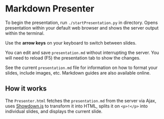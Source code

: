 Markdown Presenter
==================

To begin the presentation, run `./startPresentation.py` in directory. Opens
presentation within your default web browser and shows the server output
within the terminal.

Use the **arrow keys** on your keyboard to switch between slides.

You can edit and save `presentation.md` without interrupting the server. You
will need to reload (F5) the presentation tab to show the changes.

See the current `presentation.md` file for information on how to format your
slides, include images, etc. Markdown guides are also available online.

How it works
------------
The `Presenter.html` fetches the `presentation.md` from the server via Ajax,
uses [Showdown.js](https://github.com/coreyti/showdown) to transform it into
HTML, splits it on `<p>!</p>` into individual slides, and displays the
current slide.
